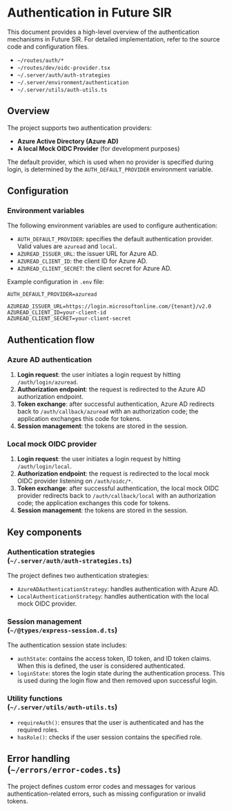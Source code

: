 # Authentication in Future SIR

This document provides a high-level overview of the authentication mechanisms in Future SIR.
For detailed implementation, refer to the source code and configuration files.

- `~/routes/auth/*`
- `~/routes/dev/oidc-provider.tsx`
- `~/.server/auth/auth-strategies`
- `~/.server/environment/authentication`
- `~/.server/utils/auth-utils.ts`

## Overview

The project supports two authentication providers:

- **Azure Active Directory (Azure AD)**
- **A local Mock OIDC Provider** (for development purposes)

The default provider, which is used when no provider is specified during login,
is determined by the `AUTH_DEFAULT_PROVIDER` environment variable.

## Configuration

### Environment variables

The following environment variables are used to configure authentication:

- `AUTH_DEFAULT_PROVIDER`: specifies the default authentication provider. Valid values are `azuread` and `local`.
- `AZUREAD_ISSUER_URL`: the issuer URL for Azure AD.
- `AZUREAD_CLIENT_ID`: the client ID for Azure AD.
- `AZUREAD_CLIENT_SECRET`: the client secret for Azure AD.

Example configuration in `.env` file:

```env
AUTH_DEFAULT_PROVIDER=azuread

AZUREAD_ISSUER_URL=https://login.microsoftonline.com/{tenant}/v2.0
AZUREAD_CLIENT_ID=your-client-id
AZUREAD_CLIENT_SECRET=your-client-secret
```

## Authentication flow

### Azure AD authentication

1. **Login request**: the user initiates a login request by hitting `/auth/login/azuread`.
2. **Authorization endpoint**: the request is redirected to the Azure AD authorization endpoint.
3. **Token exchange**: after successful authentication, Azure AD redirects back to `/auth/callback/azuread` with an authorization code; the application exchanges this code for tokens.
4. **Session management**: the tokens are stored in the session.

### Local mock OIDC provider

1. **Login request**: the user initiates a login request by hitting `/auth/login/local`.
2. **Authorization endpoint**: the request is redirected to the local mock OIDC provider listening on `/auth/oidc/*`.
3. **Token exchange**: after successful authentication, the local mock OIDC provider redirects back to `/auth/callback/local` with an authorization code; the application exchanges this code for tokens.
4. **Session management**: the tokens are stored in the session.

## Key components

### Authentication strategies<br>(`~/.server/auth/auth-strategies.ts`)

The project defines two authentication strategies:

- `AzureADAuthenticationStrategy`: handles authentication with Azure AD.
- `LocalAuthenticationStrategy`: handles authentication with the local mock OIDC provider.

### Session management<br>(`~/@types/express-session.d.ts`)

The authentication session state includes:

- `authState`: contains the access token, ID token, and ID token claims. When this is defined, the user is considered authenticated.
- `loginState`: stores the login state during the authentication process. This is used during the login flow and then removed upon successful login.

### Utility functions<br>(`~/.server/utils/auth-utils.ts`)

- `requireAuth()`: ensures that the user is authenticated and has the required roles.
- `hasRole()`: checks if the user session contains the specified role.

## Error handling<br>(`~/errors/error-codes.ts`)

The project defines custom error codes and messages for various authentication-related errors, such as missing configuration or invalid tokens.
